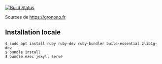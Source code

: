 [![Build Status](https://travis-ci.org/gronono/gronono.github.io.svg?branch=release)](https://travis-ci.org/gronono/gronono.github.io)

Sources de https://gronono.fr

## Installation locale

```
$ sudo apt install ruby ruby-dev ruby-bundler build-essential zlib1g-dev
$ bundle install
$ bundle exec jekyll serve
```
